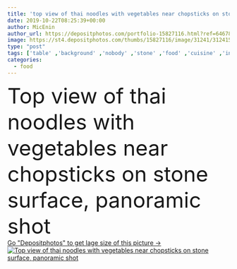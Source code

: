 ```yaml
---
title: 'top view of thai noodles with vegetables near chopsticks on stone surface, panoramic shot'
date: 2019-10-22T08:25:39+00:00
author: MicEnin
author_url: https://depositphotos.com/portfolio-15827116.html?ref=64678756
image: https://st4.depositphotos.com/thumbs/15827116/image/31241/312415082/api_thumb_450.jpg?forcejpeg=true
type: "post"
tags: ['table' ,'background' ,'nobody' ,'stone' ,'food' ,'cuisine' ,'ingredient' ,'plate' ,'delicious' ,'meal' ,'dish' ,'vegetable' ,'spicy' ,'dinner' ,'lunch' ,'backdrop' ,'hot' ,'bowl' ,'gourmet' ,'traditional' ,'grey' ,'surface' ,'panorama' ,'panoramic' ,'asian' ,'spice' ,'lime' ,'noodles' ,'chopsticks' ,'jalapenos' ,'thai' ,'copy space' ,'Studio Shot' ,'bell pepper' ,'top view' ,'no people' ,'food styling' ]
categories: 
  - food
---
```

<div aling="center">
            <font size="60"> Top view of thai noodles with vegetables near chopsticks on stone surface, panoramic shot</font>   
</div>
<div>
    <a href='https://st4.depositphotos.com/thumbs/15827116/image/31241/312415082/api_thumb_450.jpg?forcejpeg=true?ref=64678756' target=_blank > Go "Depositphotos" to get lage size of this picture ->
        <img href='https://st4.depositphotos.com/thumbs/15827116/image/31241/312415082/api_thumb_450.jpg?forcejpeg=true?ref=64678756' src='https://st4.depositphotos.com/15827116/31241/i/950/depositphotos_312415082-stock-photo-top-view-thai-noodles-vegetables.jpg?forcejpeg=true' alt='Top view of thai noodles with vegetables near chopsticks on stone surface, panoramic shot' >
    </a>
</div>
